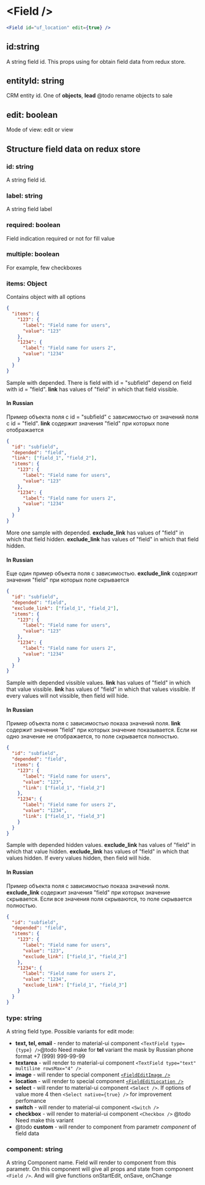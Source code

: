 # \<Field \/\>

```jsx
<Field id="uf_location" edit={true} />
```

## id:string

A string field id. This props using for obtain field data from redux store.

## entityId: string

CRM entity id. One of **objects**, **lead** @todo rename objects to sale

## edit: boolean

Mode of view: edit or view

## Structure field data on redux store

### id: string

A string field id.

### label: string

A string field label

### required: boolean

Field indication required or not for fill value

### multiple: boolean

For example, few checkboxes

### items: Object

Contains object with all options

```json
{
  "items": {
    "123": {
      "label": "Field name for users",
      "value": "123"
    },
    "1234": {
      "label": "Field name for users 2",
      "value": "1234"
    }
  }
}
```

Sample with depended. There is field with id = "subfield" depend on field with id = "field".
**link** has values of "field" in which that field vissible.

#### In Russian

Пример объекта поля с id = "subfield" с зависимостью от значений поля с id = "field".
**link** содержит значения "field" при которых поле отображается

```json
{
  "id": "subfield",
  "depended": "field",
  "link": ["field_1", "field_2"],
  "items": {
    "123": {
      "label": "Field name for users",
      "value": "123"
    },
    "1234": {
      "label": "Field name for users 2",
      "value": "1234"
    }
  }
}
```

More one sample with depended. **exсlude_link** has values of "field" in which that field hidden.
**exсlude_link** has values of "field" in which that field hidden.

#### In Russian

Еще один пример объекта поля с зависимостью.
**exсlude_link** содержит значения "field" при которых поле скрывается

```json
{
  "id": "subfield",
  "depended": "field",
  "exсlude_link": ["field_1", "field_2"],
  "items": {
    "123": {
      "label": "Field name for users",
      "value": "123"
    },
    "1234": {
      "label": "Field name for users 2",
      "value": "1234"
    }
  }
}
```

Sample with depended vissible values. **link** has values of "field" in which that value vissible.
**link** has values of "field" in which that values vissible. If every values will not vissible, then field will hide.

#### In Russian

Пример объекта поля с зависимостью показа значений поля.
**link** содержит значения "field" при которых значение показывается. Если ни одно значение не отображается, то поле скрывается полностью.

```json
{
  "id": "subfield",
  "depended": "field",
  "items": {
    "123": {
      "label": "Field name for users",
      "value": "123",
      "link": ["field_1", "field_2"]
    },
    "1234": {
      "label": "Field name for users 2",
      "value": "1234",
      "link": ["field_1", "field_3"]
    }
  }
}
```

Sample with depended hidden values. **exсlude_link** has values of "field" in which that value hidden.
**exсlude_link** has values of "field" in which that values hidden. If every values hidden, then field will hide.

#### In Russian

Пример объекта поля с зависимостью показа значений поля.
**exсlude_link** содержит значения "field" при которых значение скрывается. Если все значения поля скрываются, то поле скрывается полностью.

```json
{
  "id": "subfield",
  "depended": "field",
  "items": {
    "123": {
      "label": "Field name for users",
      "value": "123",
      "exсlude_link": ["field_1", "field_2"]
    },
    "1234": {
      "label": "Field name for users 2",
      "value": "1234",
      "exсlude_link": ["field_1", "field_3"]
    }
  }
}
```

### type: string

A string field type. Possible variants for edit mode:

* **text, tel, email** - render to material-ui component `<TextField type={type} />`@todo Need make for **tel** variant the mask by Russian phone format +7 (999) 999-99-99
* **textarea** - will render to material-ui component `<TextField type="text" multiline rowsMax="4" />`
* **image** - will render to special component [`<FieldEditImage />`](../../../src/crm/Field/edit/Image.jsx)
* **location** - will render to special component [`<FieldEditLocation />`](../../../src/crm/Field/edit/Location/index.jsx)
* **select** - will render to material-ui component `<Select />`. If options of value more 4 then `<Select native={true} />` for improvement perfomance
* **switch** - will render to material-ui component `<Switch />`
* **checkbox** - will render to material-ui component `<Checkbox />` @todo Need make this variant
* @todo **custom** - will render to component from parametr _component_ of field data

### component: string

A string Component name. Field will render to component from this parametr. On this component will give all props and state from component `<Field />`. And will give functions onStartEdit, onSave, onChange
